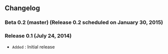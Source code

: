 ## Changelog

### Beta 0.2 (master) (Release 0.2 scheduled on January 30, 2015)

### Release 0.1 (July 24, 2014)

- `Added` : Initial release
